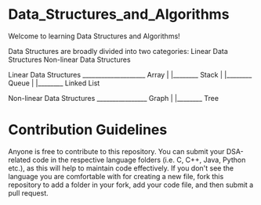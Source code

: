 # Data_Structures_and_Algorithms

Welcome to learning Data Structures and Algorithms!

Data Structures are broadly divided into two categories: 
Linear Data Structures
Non-linear Data Structures

Linear Data Structures ____________________  Array
                                  |
                                  |________  Stack
                                  |
                                  |________  Queue
                                  |
                                  |________  Linked List
                            
Non-linear Data Structures ________________  Graph
                                  |
                                  |________  Tree
                                  
# Contribution Guidelines

Anyone is free to contribute to this repository. You can submit your DSA-related code in the respective language folders (i.e. C, C++, Java, Python etc.),
as this will help to maintain code effectively. If you don't see the language you are comfortable with for creating a new file, fork this repository to add a folder in your fork, add
your code file, and then submit a pull request.
